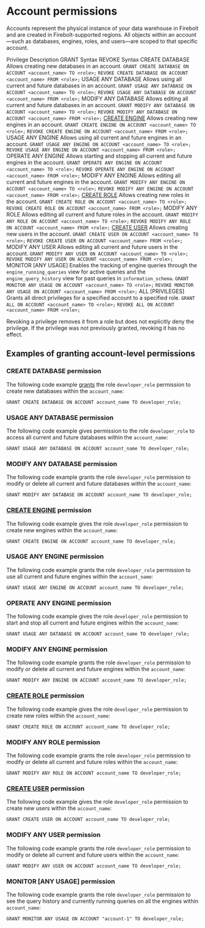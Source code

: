 # [](#account-permissions)Account permissions

Accounts represent the physical instance of your data warehouse in Firebolt and are created in Firebolt-supported regions. All objects within an account—such as databases, engines, roles, and users—are scoped to that specific account.

Privilege Description GRANT Syntax REVOKE Syntax CREATE DATABASE Allows creating new databases in an account. `GRANT CREATE DATABASE ON ACCOUNT <account_name> TO <role>;` `REVOKE CREATE DATABASE ON ACCOUNT <account_name> FROM <role>;` USAGE ANY DATABASE Allows using all current and future databases in an account. `GRANT USAGE ANY DATABASE ON ACCOUNT <account_name> TO <role>;` `REVOKE USAGE ANY DATABASE ON ACCOUNT <account_name> FROM <role>;` MODIFY ANY DATABASE Allows editing all current and future databases in an account. `GRANT MODIFY ANY DATABASE ON ACCOUNT <account_name> TO <role>;` `REVOKE MODIFY ANY DATABASE ON ACCOUNT <account_name> FROM <role>;` [CREATE ENGINE](/sql_reference/commands/engines/create-engine.html) Allows creating new engines in an account. `GRANT CREATE ENGINE ON ACCOUNT <account_name> TO <role>;` `REVOKE CREATE ENGINE ON ACCOUNT <account_name> FROM <role>;` USAGE ANY ENGINE Allows using all current and future engines in an account. `GRANT USAGE ANY ENGINE ON ACCOUNT <account_name> TO <role>;` `REVOKE USAGE ANY ENGINE ON ACCOUNT <account_name> FROM <role>;` OPERATE ANY ENGINE Allows starting and stopping all current and future engines in the account. `GRANT OPERATE ANY ENGINE ON ACCOUNT <account_name> TO <role>;` `REVOKE OPERATE ANY ENGINE ON ACCOUNT <account_name> FROM <role>;` MODIFY ANY ENGINE Allows editing all current and future engines in the account. `GRANT MODIFY ANY ENGINE ON ACCOUNT <account_name> TO <role>;` `REVOKE MODIFY ANY ENGINE ON ACCOUNT <account_name> FROM <role>;` [CREATE ROLE](/sql_reference/commands/access-control/create-role.html) Allows creating new roles in the account. `GRANT CREATE ROLE ON ACCOUNT <account_name> TO <role>;` `REVOKE CREATE ROLE ON ACCOUNT <account_name> FROM <role>;` MODIFY ANY ROLE Allows editing all current and future roles in the account. `GRANT MODIFY ANY ROLE ON ACCOUNT <account_name> TO <role>;` `REVOKE MODIFY ANY ROLE ON ACCOUNT <account_name> FROM <role>;` [CREATE USER](/sql_reference/commands/access-control/create-user.html) Allows creating new users in the account. `GRANT CREATE USER ON ACCOUNT <account_name> TO <role>;` `REVOKE CREATE USER ON ACCOUNT <account_name> FROM <role>;` MODIFY ANY USER Allows editing all current and future users in the account. `GRANT MODIFY ANY USER ON ACCOUNT <account_name> TO <role>;` `REVOKE MODIFY ANY USER ON ACCOUNT <account_name> FROM <role>;` MONITOR \[ANY USAGE] Enables the tracking of engine queries through the `engine_running_queries` view for active queries and the `engine_query_history` view for past queries in `information_schema`. `GRANT MONITOR ANY USAGE ON ACCOUNT <account_name> TO <role>;` `REVOKE MONITOR ANY USAGE ON ACCOUNT <account_name> FROM <role>;` ALL \[PRIVILEGES] Grants all direct privileges for a specified account to a specified role. `GRANT ALL ON ACCOUNT <account_name> TO <role>;` `REVOKE ALL ON ACCOUNT <account_name> FROM <role>;`

Revoking a privilege removes it from a role but does not explicitly deny the privilege. If the privilege was not previously granted, revoking it has no effect.

## [](#examples-of-granting-account-level-permissions)Examples of granting account-level permissions

### [](#create-database-permission)CREATE DATABASE permission

The following code example [grants](/sql_reference/commands/access-control/grant.html) the role `developer_role` permission to create new databases within the `account_name`:

```
GRANT CREATE DATABASE ON ACCOUNT account_name TO developer_role;
```

### [](#usage-any-database-permission)USAGE ANY DATABASE permission

The following code example gives permission to the role `developer_role` to access all current and future databases within the `account_name`:

```
GRANT USAGE ANY DATABASE ON ACCOUNT account_name TO developer_role;
```

### [](#modify-any-database-permission)MODIFY ANY DATABASE permission

The following code example grants the role `developer_role` permission to modify or delete all current and future databases within the `account_name`:

```
GRANT MODIFY ANY DATABASE ON ACCOUNT account_name TO developer_role;
```

### [](#create-engine-permission)[CREATE ENGINE](/sql_reference/commands/engines/create-engine.html) permission

The following code example gives the role `developer_role` permission to create new engines within the `account_name`:

```
GRANT CREATE ENGINE ON ACCOUNT account_name TO developer_role;
```

### [](#usage-any-engine-permission)USAGE ANY ENGINE permission

The following code example grants the role `developer_role` permission to use all current and future engines within the `account_name`:

```
GRANT USAGE ANY ENGINE ON ACCOUNT account_name TO developer_role;
```

### [](#operate-any-engine-permission)OPERATE ANY ENGINE permission

The following code example gives the role `developer_role` permission to start and stop all current and future engines within the `account_name`:

```
GRANT USAGE ANY DATABASE ON ACCOUNT account_name TO developer_role;
```

### [](#modify-any-engine-permission)MODIFY ANY ENGINE permission

The following code example grants the role `developer_role` permission to modify or delete all current and future engines within the `account_name`:

```
GRANT MODIFY ANY ENGINE ON ACCOUNT account_name TO developer_role;
```

### [](#create-role-permission)[CREATE ROLE](/sql_reference/commands/access-control/create-role.html) permission

The following code example gives the role `developer_role` permission to create new roles within the `account_name`:

```
GRANT CREATE ROLE ON ACCOUNT account_name TO developer_role;
```

### [](#modify-any-role-permission)MODIFY ANY ROLE permission

The following code example grants the role `developer_role` permission to modify or delete all current and future roles within the `account_name`:

```
GRANT MODIFY ANY ROLE ON ACCOUNT account_name TO developer_role;
```

### [](#create-user-permission)[CREATE USER](/sql_reference/commands/access-control/create-user.html) permission

The following code example gives the role `developer_role` permission to create new users within the `account_name`:

```
GRANT CREATE USER ON ACCOUNT account_name TO developer_role;
```

### [](#modify-any-user-permission)MODIFY ANY USER permission

The following code example grants the role `developer_role` permission to modify or delete all current and future users within the `account_name`:

```
GRANT MODIFY ANY USER ON ACCOUNT account_name TO developer_role;
```

### [](#monitor-any-usage-permission)MONITOR \[ANY USAGE] permission

The following code example grants the role `developer_role` permission to see the query history and currently running queries on all the engines within `account_name`:

```
GRANT MONITOR ANY USAGE ON ACCOUNT "account-1" TO developer_role;
```